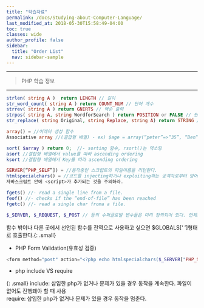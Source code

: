 ```yaml
---
title: "학습자료"
permalink: /docs/Studying-about-Computer-Language/
last_modified_at: 2018-05-30T15:58:49-04:00
toc: true
classes: wide
author_profile: false
sidebar:
  title: "Order List"
  nav: sidebar-sample
---
```




---
> PHP 학습 정보
---  

```php
strlen( string A )  return LENGTH // 길이  
str_word_count( string A ) return COUNT_NUM // 단어 개수  
strrev( string A ) return GNIRTS // 역순 출력  
strpos( string A, string WordforSearch ) return POSITION or FALSE // 단어 검색 (첫 글자 = 0 출력)  
str_replace( string Original, string Replace, string A) return STRING // 단어 치환  

array() = //어레이 생성 함수  
Associative array //(결합형 배열) - ex) $age = array(“peter”=>“35”, “Ben”=>“37);  

sort( $array ) return 0;  //- sorting 함수, rsort()는 역소팅  
asort //결합형 배열에서 value를 따라 ascending ordering  
ksort //결합형 배열에서 Key를 따라 ascending ordering  

SERVER[“PHP_SELF”]) = //동작중인 스크립트의 파일이름을 리턴한다.  
htmlspecialchars() = //코드를 injecting하거나 exploiting하는 공격자로부터 방어하기 위한 변환 함수  
자바스크립트 안에 <script>가 추가되는 것을 주의하라.  

fgets() //- read a single line from a file.   
feof() //- checks if the “end-of-file” has been reached  
fgetc() //- read a single char froma a file.  
```  

```PHP
$_SERVER, $_REQUEST, $_POST // 등의 수퍼글로벌 변수들은 미리 정의되어 있다. 언제든 사용가능  
```  

함수 밖이나 다른 곳에서 선언된 함수를 전역으로 사용하고 싶으면 $GLOBALS[‘ ’]형태로 호출한다.{: .small}



-  PHP Form Validation(유효성 검증)

```PHP
<form method="post" action="<?php echo htmlspecialchars($_SERVER["PHP_SELF"]);?>">
```    

- php include VS require

{: .small}
 include: 삽입한 php가 없거나 문제가 있을 경우 동작을 계속한다. 파일이 없어도 진행돼야 할 때 사용  
 require: 삽입한 php가 없거나 문제가 있을 경우 동작을 멈춘다.  
